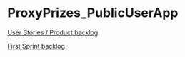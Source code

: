 # ProxyPrizes_PublicUserApp

[User Stories / Product backlog](https://docs.google.com/document/d/1ITNbgL-sYImb7OesFLkRM0NnmfYxn0Vx3P2fX3dLdjw/edit#)

[First Sprint backlog](https://docs.google.com/document/d/102jllO_UXDWyHpwsNhTn4fyqwcMvPCtMYaSrJxBcz7Q/edit)
